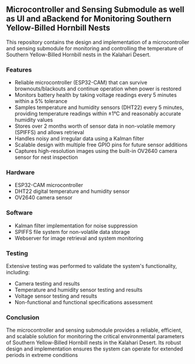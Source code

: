 ## Microcontroller and Sensing Submodule as well as UI and aBackend for Monitoring Southern Yellow-Billed Hornbill Nests

This repository contains the design and implementation of a microcontroller and sensing submodule for monitoring and controlling the temperature of Southern Yellow-Billed Hornbill nests in the Kalahari Desert.

### Features

- Reliable microcontroller (ESP32-CAM) that can survive brownouts/blackouts and continue operation when power is restored
- Monitors battery health by taking voltage readings every 5 minutes within a 5% tolerance
- Samples temperature and humidity sensors (DHT22) every 5 minutes, providing temperature readings within ±1°C and reasonably accurate humidity values
- Stores over 2 months worth of sensor data in non-volatile memory (SPIFFS) and allows retrieval
- Handles noisy and irregular data using a Kalman filter
- Scalable design with multiple free GPIO pins for future sensor additions
- Captures high-resolution images using the built-in OV2640 camera sensor for nest inspection

### Hardware

- ESP32-CAM microcontroller
- DHT22 digital temperature and humidity sensor
- OV2640 camera sensor

### Software

- Kalman filter implementation for noise suppression
- SPIFFS file system for non-volatile data storage
- Webserver for image retrieval and system monitoring

### Testing

Extensive testing was performed to validate the system's functionality, including:

- Camera testing and results
- Temperature and humidity sensor testing and results
- Voltage sensor testing and results
- Non-functional and functional specifications assessment

### Conclusion

The microcontroller and sensing submodule provides a reliable, efficient, and scalable solution for monitoring the critical environmental parameters of Southern Yellow-Billed Hornbill nests in the Kalahari Desert. Its robust design and implementation ensures the system can operate for extended periods in extreme conditions
